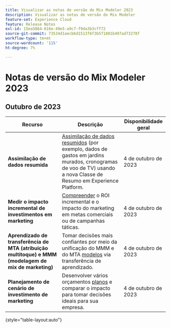 ```yaml
---
title: Visualizar as notas de versão do Mix Modeler 2023
description: Visualizar as notas de versão do Mix Modeler
feature-set: Experience Cloud
feature: Release Notes
exl-id: 15ea5864-616e-49e5-a9c7-f9da3b3cff72
source-git-commit: 73534d1aecb6d1513f6f3b5f1801b497ad73278f
workflow-type: tm+mt
source-wordcount: '115'
ht-degree: 7%

---
```


# Notas de versão do Mix Modeler 2023

## Outubro de 2023

| Recurso | Descrição | Disponibilidade geral |
|---|---|---|
| **Assimilação de dados resumida** | [Assimilação de dados resumidos](../ingest-data/overview.md) (por exemplo, dados de gastos em jardins murados, cronogramas de voo de TV) usando a nova Classe de Resumo em Experience Platform. | 4 de outubro de 2023 |
| **Medir o impacto incremental de investimentos em marketing** | [Compreender](../dashboard/overview.md) o ROI incremental e o impacto do marketing em metas comerciais ou de campanhas táticas. | 4 de outubro de 2023 |
| **Aprendizado de transferência de MTA (atribuição multitoque) e MMM (modelagem de mix de marketing)** | Tomar decisões mais confiantes por meio da unificação do MMM e do MTA [modelos](../models/overview.md) via transferência de aprendizado. | 4 de outubro de 2023 |
| **Planejamento de cenário de investimento de marketing** | Desenvolver vários orçamentos [planos](../plans/overview.md) e comparar o impacto para tomar decisões ideais para sua empresa. | 4 de outubro de 2023 |

{style="table-layout:auto"}
